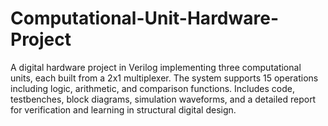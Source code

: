 # Computational-Unit-Hardware-Project
A digital hardware project in Verilog implementing three computational units, each built from a 2x1 multiplexer. The system supports 15 operations including logic, arithmetic, and comparison functions. Includes code, testbenches, block diagrams, simulation waveforms, and a detailed report for verification and learning in structural digital design.
